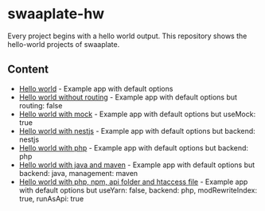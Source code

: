 # swaaplate-hw

Every project begins with a hello world output.
This repository shows the hello-world projects of swaaplate.

## Content

* [Hello world](./hello-world) - Example app with default options
* [Hello world without routing](./hello-world-without-routing) - Example app with default options but routing: false
* [Hello world with mock](./hello-world-mock) - Example app with default options but useMock: true
* [Hello world with nestjs](./hello-world-nestjs) - Example app with default options but backend: nestjs
* [Hello world with php](./hello-world-php) - Example app with default options but backend: php
* [Hello world with java and maven](./hello-world-java-maven) - Example app with default options but backend: java, management: maven
* [Hello world with php, npm, api folder and htaccess file](./hello-world-php-npm-api-htaccess) - Example app with default options but useYarn: false, backend: php, modRewriteIndex: true, runAsApi: true
